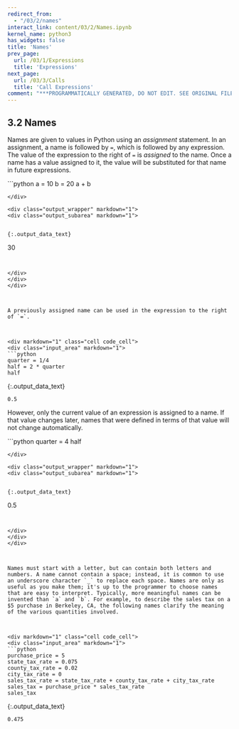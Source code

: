 ```yaml
---
redirect_from:
  - "/03/2/names"
interact_link: content/03/2/Names.ipynb
kernel_name: python3
has_widgets: false
title: 'Names'
prev_page:
  url: /03/1/Expressions
  title: 'Expressions'
next_page:
  url: /03/3/Calls
  title: 'Call Expressions'
comment: "***PROGRAMMATICALLY GENERATED, DO NOT EDIT. SEE ORIGINAL FILES IN /content***"
---
```



## 3.2 Names
Names are given to values in Python using an *assignment* statement. In an assignment, a name is followed by `=`, which is followed by any expression. The value of the expression to the right of `=` is *assigned* to the name. Once a name has a value assigned to it, the value will be substituted for that name in future expressions.



<div markdown="1" class="cell code_cell">
<div class="input_area" markdown="1">
```python
a = 10
b = 20
a + b

```
</div>

<div class="output_wrapper" markdown="1">
<div class="output_subarea" markdown="1">


{:.output_data_text}
```
30
```


</div>
</div>
</div>



A previously assigned name can be used in the expression to the right of `=`. 



<div markdown="1" class="cell code_cell">
<div class="input_area" markdown="1">
```python
quarter = 1/4
half = 2 * quarter
half

```
</div>

<div class="output_wrapper" markdown="1">
<div class="output_subarea" markdown="1">


{:.output_data_text}
```
0.5
```


</div>
</div>
</div>



However, only the current value of an expression is assigned to a name. If that value changes later, names that were defined in terms of that value will not change automatically.



<div markdown="1" class="cell code_cell">
<div class="input_area" markdown="1">
```python
quarter = 4
half

```
</div>

<div class="output_wrapper" markdown="1">
<div class="output_subarea" markdown="1">


{:.output_data_text}
```
0.5
```


</div>
</div>
</div>



Names must start with a letter, but can contain both letters and numbers. A name cannot contain a space; instead, it is common to use an underscore character `_` to replace each space. Names are only as useful as you make them; it's up to the programmer to choose names that are easy to interpret. Typically, more meaningful names can be invented than `a` and `b`. For example, to describe the sales tax on a $5 purchase in Berkeley, CA, the following names clarify the meaning of the various quantities involved.



<div markdown="1" class="cell code_cell">
<div class="input_area" markdown="1">
```python
purchase_price = 5
state_tax_rate = 0.075
county_tax_rate = 0.02
city_tax_rate = 0
sales_tax_rate = state_tax_rate + county_tax_rate + city_tax_rate
sales_tax = purchase_price * sales_tax_rate
sales_tax

```
</div>

<div class="output_wrapper" markdown="1">
<div class="output_subarea" markdown="1">


{:.output_data_text}
```
0.475
```


</div>
</div>
</div>

